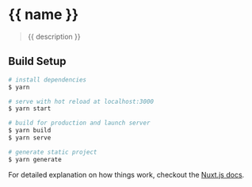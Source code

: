 # {{ name }}

> {{ description }}

## Build Setup

``` bash
# install dependencies
$ yarn

# serve with hot reload at localhost:3000
$ yarn start

# build for production and launch server
$ yarn build
$ yarn serve

# generate static project
$ yarn generate
```

For detailed explanation on how things work, checkout the [Nuxt.js docs](https://github.com/nuxt/nuxt.js).
